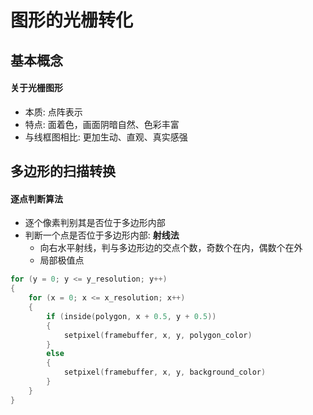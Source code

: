 # 图形的光栅转化

## 基本概念

#### 关于光栅图形

 - 本质: 点阵表示
 - 特点: 面着色，画面阴暗自然、色彩丰富
 - 与线框图相比: 更加生动、直观、真实感强

## 多边形的扫描转换

#### 逐点判断算法
 - 逐个像素判别其是否位于多边形内部
 - 判断一个点是否位于多边形内部: **射线法**
 	- 向右水平射线，判与多边形边的交点个数，奇数个在内，偶数个在外
	- 局部极值点

```c++
for (y = 0; y <= y_resolution; y++)
{
	for (x = 0; x <= x_resolution; x++)
	{
		if (inside(polygon, x + 0.5, y + 0.5))
		{
			setpixel(framebuffer, x, y, polygon_color)
		}
		else
		{
			setpixel(framebuffer, x, y, background_color)
		}
	}
}
```
